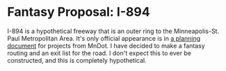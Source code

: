 <h1> Fantasy Proposal: I-894 </h1>
I-894 is a hypothetical freeway that is an outer ring to the Minneapolis-St. Paul Metropolitan Area. It's only official appearance is in <a href="https://www.dot.state.mn.us/corridorsofcommerce/pdf/suggestedprojects2015.pdf">a planning document</a> for projects from MnDot. I have decided to make a fantasy routing and an exit list for the road. I don't expect this to ever be constructed, and this is completely hypothetical. 
<h2> 
